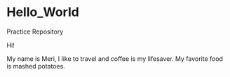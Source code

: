 # Hello_World
Practice Repository

Hi!

My name is Meri, I like to travel and coffee is my lifesaver.
My favorite food is mashed potatoes.
